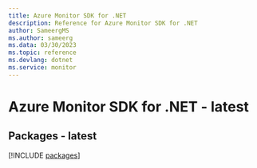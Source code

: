 ```yaml
---
title: Azure Monitor SDK for .NET
description: Reference for Azure Monitor SDK for .NET
author: SameergMS
ms.author: sameerg
ms.data: 03/30/2023
ms.topic: reference
ms.devlang: dotnet
ms.service: monitor
---
```

# Azure Monitor SDK for .NET - latest
## Packages - latest
[!INCLUDE [packages](monitor-index.md)]